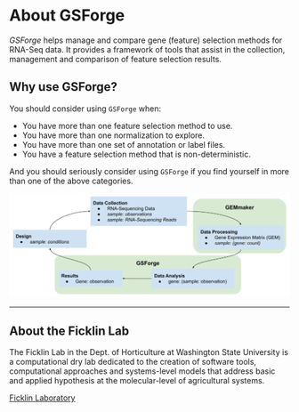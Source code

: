 # About GSForge

*GSForge* helps manage and compare gene (feature) selection methods for RNA-Seq data.
It provides a framework of tools that assist in the collection, management and comparison of feature selection results.

## Why use GSForge?

You should consider using `GSForge` when:

+ You have more than one feature selection method to use.
+ You have more than one normalization to explore.
+ You have more than one set of annotation or label files.
+ You have a feature selection method that is non-deterministic.

And you should seriously consider using `GSForge` if you find yourself in more than one of the above categories.

![GSForge and GEMmaker in an Experimental Design Cycle](./_static/rna_seq_generation_highlights.svg)

---

## About the Ficklin Lab

The Ficklin Lab in the Dept. of Horticulture at Washington State University is a computational dry lab dedicated to the 
creation of software tools, computational approaches and systems-level models that address basic and applied hypothesis 
at the molecular-level of agricultural systems.

[Ficklin Laboratory](http://ficklinlab.cahnrs.wsu.edu/)
